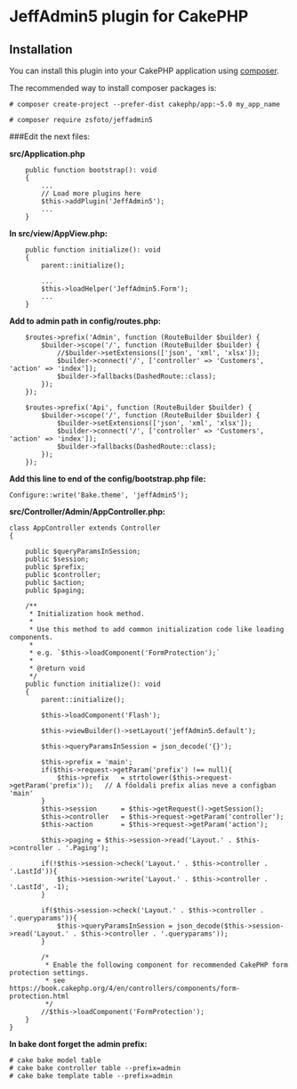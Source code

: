 # JeffAdmin5 plugin for CakePHP

## Installation

You can install this plugin into your CakePHP application using [composer](https://getcomposer.org).

The recommended way to install composer packages is:


```
# composer create-project --prefer-dist cakephp/app:~5.0 my_app_name
```


```
# composer require zsfoto/jeffadmin5
```

###Edit the next files:

**src/Application.php**
```
    public function bootstrap(): void
    {
		...
		// Load more plugins here
		$this->addPlugin('JeffAdmin5');
        ...
    }
```

**In src/view/AppView.php:**
```
    public function initialize(): void
    {
        parent::initialize();
		
        ...
        $this->loadHelper('JeffAdmin5.Form');
		...
    }
```


**Add to admin path in config/routes.php:**

```
    $routes->prefix('Admin', function (RouteBuilder $builder) {
        $builder->scope('/', function (RouteBuilder $builder) {
            //$builder->setExtensions(['json', 'xml', 'xlsx']);
            $builder->connect('/', ['controller' => 'Customers', 'action' => 'index']);
            $builder->fallbacks(DashedRoute::class);
        });
    });

    $routes->prefix('Api', function (RouteBuilder $builder) {
        $builder->scope('/', function (RouteBuilder $builder) {
            $builder->setExtensions(['json', 'xml', 'xlsx']);
            $builder->connect('/', ['controller' => 'Customers', 'action' => 'index']);            
            $builder->fallbacks(DashedRoute::class);
        });
    });
```

**Add this line to end of the config/bootstrap.php file:**
```
Configure::write('Bake.theme', 'jeffAdmin5');
```


**src/Controller/Admin/AppController.php:**
```
class AppController extends Controller
{

	public $queryParamsInSession;
	public $session;
	public $prefix;
	public $controller;
	public $action;
	public $paging;
	
    /**
     * Initialization hook method.
     *
     * Use this method to add common initialization code like loading components.
     *
     * e.g. `$this->loadComponent('FormProtection');`
     *
     * @return void
     */
    public function initialize(): void
    {
        parent::initialize();

        $this->loadComponent('Flash');

		$this->viewBuilder()->setLayout('jeffAdmin5.default');
		
		$this->queryParamsInSession = json_decode('{}');

		$this->prefix = 'main';
		if($this->request->getParam('prefix') !== null){
			$this->prefix 	= strtolower($this->request->getParam('prefix'));	// A főoldali prefix alias neve a configban 'main'
		}
		$this->session 		= $this->getRequest()->getSession();
		$this->controller 	= $this->request->getParam('controller');
		$this->action 		= $this->request->getParam('action');		
		
		$this->paging = $this->session->read('Layout.' . $this->controller . '.Paging');

		if(!$this->session->check('Layout.' . $this->controller . '.LastId')){
			$this->session->write('Layout.' . $this->controller . '.LastId', -1);
		}
		
		if($this->session->check('Layout.' . $this->controller . '.queryparams')){
			$this->queryParamsInSession = json_decode($this->session->read('Layout.' . $this->controller . '.queryparams'));
		}

        /*
         * Enable the following component for recommended CakePHP form protection settings.
         * see https://book.cakephp.org/4/en/controllers/components/form-protection.html
         */
        //$this->loadComponent('FormProtection');
    }
}
```


**In bake dont forget the admin prefix:**
```
# cake bake model table
# cake bake controller table --prefix=admin
# cake bake template table --prefix=admin
```

